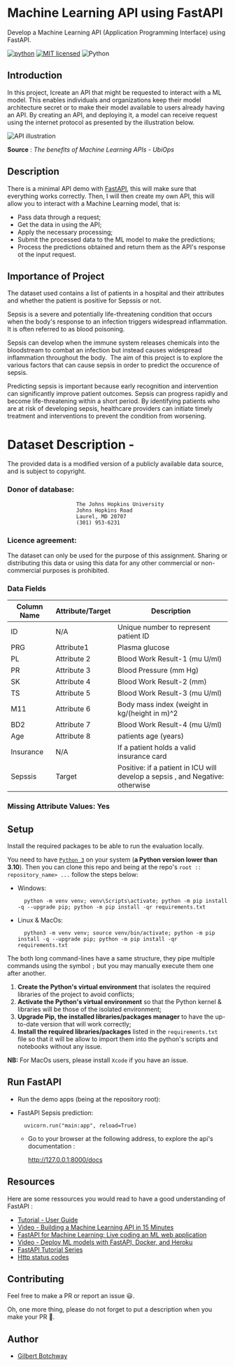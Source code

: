 # Machine Learning API using FastAPI
Develop a Machine Learning API (Application Programming Interface) using FastAPI.

[![python](https://img.shields.io/badge/Python-3776AB?style=for-the-badge&logo=python&logoColor=white)](https://img.shields.io/badge/Python-3776AB?style=for-the-badge&logo=python&logoColor=white)
[![MIT licensed](https://img.shields.io/badge/license-mit-blue?style=for-the-badge&logo=appveyor)](./LICENSE)
![Python](https://img.shields.io/badge/python-3.9-blue.svg)

## Introduction

In this project, Icreate an API that might be requested to interact with a ML model. This enables individuals and organizations keep their model architecture secret or to make their model available to users already having an API. By creating an API, and deploying it, a model can receive request using the internet protocol as presented by the illustration below.

![API illustration](https://lh3.googleusercontent.com/-qVJ4ZsbjsmH6CnYbojsAR4ImyHV8yxsFVinunH-pX7VCapGvufcXiPak6YVKIrj9ZdiCHwK5UFtQW8yuU5t83pz6fbqN1F2p74OWuT5dObCPnTBuCYr_P1mUg8arbP0WuEt7j_A)

**Source** : *The benefits of Machine Learning APIs - UbiOps*

## Description

<!-- 
[FastAPI](https://fastapi.tiangolo.com/) # 
-->

There is  a minimal API demo with [FastAPI](https://fastapi.tiangolo.com/), this will make sure that everything works correctly. Then, I will then create my own API, this will allow you to interact with a Machine Learning model, that is:
- Pass data through a request;
- Get the data in using the API;
- Apply the necessary processing;
- Submit the processed data to the ML model to make the predictions;
- Process the predictions obtained and return them as the API's response ot the input request.

## Importance of Project  
The dataset used contains a list of patients in a hospital and their attributes and whether the patient is positive for Sepssis or not. 

Sepsis is a severe and potentially life-threatening condition that occurs when the body's response to an infection triggers widespread inflammation. It is often referred to as blood poisoning.

Sepsis can develop when the immune system releases chemicals into the bloodstream to combat an infection but instead causes widespread inflammation throughout the body. 
The aim of this project is to explore the various factors that can cause sepsis in order to predict the occurence of sepsis.


Predicting sepsis is important because early recognition and intervention can significantly improve patient outcomes. Sepsis can progress rapidly and become life-threatening within a short period. By identifying patients who are at risk of developing sepsis, healthcare providers can initiate timely treatment and interventions to prevent the condition from worsening.


# Dataset Description -

The provided data is a modified version of a publicly available data source, and is subject to copyright.

### Donor of database: 
                          The Johns Hopkins University
                          Johns Hopkins Road
                          Laurel, MD 20707
                          (301) 953-6231

### Licence agreement: 

The dataset can only be used for the purpose of this assignment. Sharing or distributing this data or using this data for any other commercial or non-commercial purposes is prohibited.


### Data Fields

| Column   Name                | Attribute/Target | Description                                                                                                                                                                                                  |
|------------------------------|------------------|--------------------------------------------------------------------------------------------------------------------------------------------------------------------------------------------------------------|
| ID                           | N/A              | Unique number to represent patient ID                                                                                                                                                                        |
| PRG           | Attribute1       |  Plasma glucose|
| PL               | Attribute 2     |   Blood Work Result-1 (mu U/ml)                                                                                                                                                |
| PR              | Attribute 3      | Blood Pressure (mm Hg)|
| SK              | Attribute 4      | Blood Work Result-2 (mm)|
| TS             | Attribute 5      |     Blood Work Result-3 (mu U/ml)|                                                                                  
| M11     | Attribute 6    |  Body mass index (weight in kg/(height in m)^2|
| BD2             | Attribute 7     |   Blood Work Result-4 (mu U/ml)|
| Age              | Attribute 8      |    patients age  (years)|
| Insurance | N/A     | If a patient holds a valid insurance card|
| Sepssis                 | Target           | Positive: if a patient in ICU will develop a sepsis , and Negative: otherwise |



### Missing Attribute Values: Yes

## Setup

Install the required packages to be able to run the evaluation locally.

You need to have [`Python 3`](https://www.python.org/) on your system (**a Python version lower than 3.10**). Then you can clone this repo and being at the repo's `root :: repository_name> ...`  follow the steps below:

- Windows:
        
        python -m venv venv; venv\Scripts\activate; python -m pip install -q --upgrade pip; python -m pip install -qr requirements.txt  

- Linux & MacOs:
        
        python3 -m venv venv; source venv/bin/activate; python -m pip install -q --upgrade pip; python -m pip install -qr requirements.txt  

The both long command-lines have a same structure, they pipe multiple commands using the symbol ` ; ` but you may manually execute them one after another.

1. **Create the Python's virtual environment** that isolates the required libraries of the project to avoid conflicts;
2. **Activate the Python's virtual environment** so that the Python kernel & libraries will be those of the isolated environment;
3. **Upgrade Pip, the installed libraries/packages manager** to have the up-to-date version that will work correctly;
4. **Install the required libraries/packages** listed in the `requirements.txt` file so that it will be allow to import them into the python's scripts and notebooks without any issue.

**NB:** For MacOs users, please install `Xcode` if you have an issue.

## Run FastAPI

- Run the demo apps (being at the repository root):
        
- FastAPI Sepsis prediction: 

        uvicorn.run("main:app", reload=True)


  - Go to your browser at the following address, to explore the api's documentation :
        
      http://127.0.0.1:8000/docs


<!-- ## Screenshots

<table>
    <tr>
        <th>FastAPI</th>
        <th>FastAPI</th>
    </tr>
    <tr>
        <td><img src="./screenshots/.png"/></td>
        <td><img src="./screenshots/.png"/></td>
    </tr>
</table> -->


## Resources
Here are some ressources you would read to have a good understanding of FastAPI :
- [Tutorial - User Guide](https://fastapi.tiangolo.com/tutorial/)
- [Video - Building a Machine Learning API in 15 Minutes ](https://youtu.be/C82lT9cWQiA)
- [FastAPI for Machine Learning: Live coding an ML web application](https://www.youtube.com/watch?v=_BZGtifh_gw)
- [Video - Deploy ML models with FastAPI, Docker, and Heroku ](https://www.youtube.com/watch?v=h5wLuVDr0oc)
- [FastAPI Tutorial Series](https://www.youtube.com/watch?v=tKL6wEqbyNs&list=PLShTCj6cbon9gK9AbDSxZbas1F6b6C_Mx)
- [Http status codes](https://www.linkedin.com/feed/update/urn:li:activity:7017027658400063488?utm_source=share&utm_medium=member_desktop)





## Contributing

Feel free to make a PR or report an issue 😃.

Oh, one more thing, please do not forget to put a description when you make your PR 🙂.

## Author

- [Gilbert Botchway](https://www.linkedin.com/in/gilbert-botchway/)

